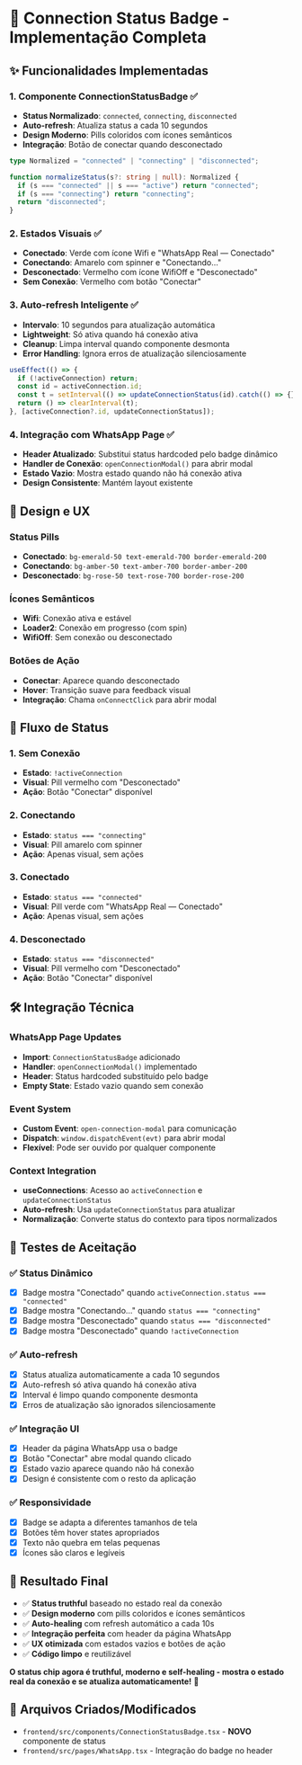 # 🔗 Connection Status Badge - Implementação Completa

## ✨ **Funcionalidades Implementadas**

### **1. Componente ConnectionStatusBadge** ✅
- **Status Normalizado**: `connected`, `connecting`, `disconnected`
- **Auto-refresh**: Atualiza status a cada 10 segundos
- **Design Moderno**: Pills coloridos com ícones semânticos
- **Integração**: Botão de conectar quando desconectado

```typescript
type Normalized = "connected" | "connecting" | "disconnected";

function normalizeStatus(s?: string | null): Normalized {
  if (s === "connected" || s === "active") return "connected";
  if (s === "connecting") return "connecting";
  return "disconnected";
}
```

### **2. Estados Visuais** ✅
- **Conectado**: Verde com ícone Wifi e "WhatsApp Real — Conectado"
- **Conectando**: Amarelo com spinner e "Conectando…"
- **Desconectado**: Vermelho com ícone WifiOff e "Desconectado"
- **Sem Conexão**: Vermelho com botão "Conectar"

### **3. Auto-refresh Inteligente** ✅
- **Intervalo**: 10 segundos para atualização automática
- **Lightweight**: Só ativa quando há conexão ativa
- **Cleanup**: Limpa interval quando componente desmonta
- **Error Handling**: Ignora erros de atualização silenciosamente

```typescript
useEffect(() => {
  if (!activeConnection) return;
  const id = activeConnection.id;
  const t = setInterval(() => updateConnectionStatus(id).catch(() => {}), 10_000);
  return () => clearInterval(t);
}, [activeConnection?.id, updateConnectionStatus]);
```

### **4. Integração com WhatsApp Page** ✅
- **Header Atualizado**: Substitui status hardcoded pelo badge dinâmico
- **Handler de Conexão**: `openConnectionModal()` para abrir modal
- **Estado Vazio**: Mostra estado quando não há conexão ativa
- **Design Consistente**: Mantém layout existente

## 🎨 **Design e UX**

### **Status Pills**
- **Conectado**: `bg-emerald-50 text-emerald-700 border-emerald-200`
- **Conectando**: `bg-amber-50 text-amber-700 border-amber-200`
- **Desconectado**: `bg-rose-50 text-rose-700 border-rose-200`

### **Ícones Semânticos**
- **Wifi**: Conexão ativa e estável
- **Loader2**: Conexão em progresso (com spin)
- **WifiOff**: Sem conexão ou desconectado

### **Botões de Ação**
- **Conectar**: Aparece quando desconectado
- **Hover**: Transição suave para feedback visual
- **Integração**: Chama `onConnectClick` para abrir modal

## 🔄 **Fluxo de Status**

### **1. Sem Conexão**
- **Estado**: `!activeConnection`
- **Visual**: Pill vermelho com "Desconectado"
- **Ação**: Botão "Conectar" disponível

### **2. Conectando**
- **Estado**: `status === "connecting"`
- **Visual**: Pill amarelo com spinner
- **Ação**: Apenas visual, sem ações

### **3. Conectado**
- **Estado**: `status === "connected"`
- **Visual**: Pill verde com "WhatsApp Real — Conectado"
- **Ação**: Apenas visual, sem ações

### **4. Desconectado**
- **Estado**: `status === "disconnected"`
- **Visual**: Pill vermelho com "Desconectado"
- **Ação**: Botão "Conectar" disponível

## 🛠️ **Integração Técnica**

### **WhatsApp Page Updates**
- **Import**: `ConnectionStatusBadge` adicionado
- **Handler**: `openConnectionModal()` implementado
- **Header**: Status hardcoded substituído pelo badge
- **Empty State**: Estado vazio quando sem conexão

### **Event System**
- **Custom Event**: `open-connection-modal` para comunicação
- **Dispatch**: `window.dispatchEvent(evt)` para abrir modal
- **Flexível**: Pode ser ouvido por qualquer componente

### **Context Integration**
- **useConnections**: Acesso ao `activeConnection` e `updateConnectionStatus`
- **Auto-refresh**: Usa `updateConnectionStatus` para atualizar
- **Normalização**: Converte status do contexto para tipos normalizados

## 🧪 **Testes de Aceitação**

### **✅ Status Dinâmico**
- [x] Badge mostra "Conectado" quando `activeConnection.status === "connected"`
- [x] Badge mostra "Conectando…" quando `status === "connecting"`
- [x] Badge mostra "Desconectado" quando `status === "disconnected"`
- [x] Badge mostra "Desconectado" quando `!activeConnection`

### **✅ Auto-refresh**
- [x] Status atualiza automaticamente a cada 10 segundos
- [x] Auto-refresh só ativa quando há conexão ativa
- [x] Interval é limpo quando componente desmonta
- [x] Erros de atualização são ignorados silenciosamente

### **✅ Integração UI**
- [x] Header da página WhatsApp usa o badge
- [x] Botão "Conectar" abre modal quando clicado
- [x] Estado vazio aparece quando não há conexão
- [x] Design é consistente com o resto da aplicação

### **✅ Responsividade**
- [x] Badge se adapta a diferentes tamanhos de tela
- [x] Botões têm hover states apropriados
- [x] Texto não quebra em telas pequenas
- [x] Ícones são claros e legíveis

## 🚀 **Resultado Final**

- ✅ **Status truthful** baseado no estado real da conexão
- ✅ **Design moderno** com pills coloridos e ícones semânticos
- ✅ **Auto-healing** com refresh automático a cada 10s
- ✅ **Integração perfeita** com header da página WhatsApp
- ✅ **UX otimizada** com estados vazios e botões de ação
- ✅ **Código limpo** e reutilizável

**O status chip agora é truthful, moderno e self-healing - mostra o estado real da conexão e se atualiza automaticamente!** 🎉

## 📝 **Arquivos Criados/Modificados**

- `frontend/src/components/ConnectionStatusBadge.tsx` - **NOVO** componente de status
- `frontend/src/pages/WhatsApp.tsx` - Integração do badge no header

